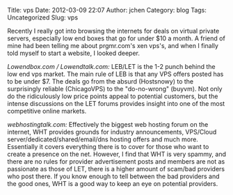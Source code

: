 Title: vps
Date: 2012-03-09 22:07
Author: jchen
Category: blog
Tags: Uncategorized
Slug: vps

Recently I really got into browsing the internets for deals on virtual
private servers, especially low end boxes that go for under \$10 a
month. A friend of mine had been telling me about prgmr.com's xen vps's,
and when I finally told myself to start a website, I looked deeper.

*Lowendbox.com / Lowendtalk.com:*
LEB/LET is the 1-2 punch behind the low end vps market. The main rule
of LEB is that any VPS offers posted has to be under \$7. The deals go
from the absurd (Hostsnowy) to the surprisingly reliable (ChicagoVPS) to
the "do-no-wrong" (buyvm). Not only do the ridiculously low price points
appeal to potential customers, but the intense discussions on the LET
forums provides insight into one of the most competitive online markets.

*webhostingtalk.com:*
Effectively the biggest web hosting forum on the internet, WHT provides
grounds for industry announcements, VPS/Cloud
server/dedicated/shared/email/dns hosting offers and much more.
Essentially it covers everything there is to cover for those who want to
create a presence on the net. However, I find that WHT is very spammy,
and there are no rules for provider advertisement posts and members are
not as passionate as those of LET, there is a higher amount of scam/bad
providers who post there. If you know enough to tell between the bad
providers and the good ones, WHT is a good way to keep an eye on
potential providers.

